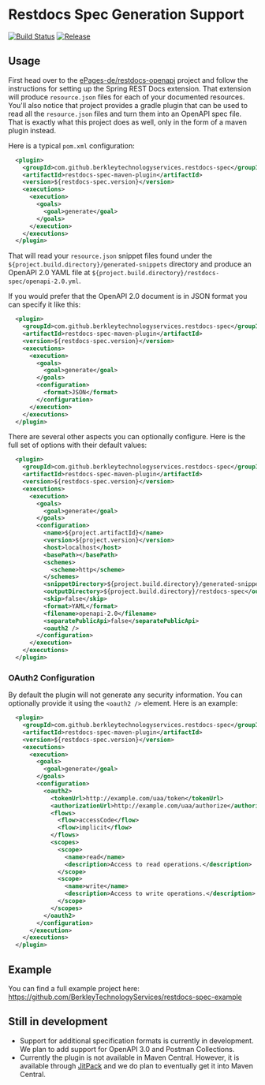 # Restdocs Spec Generation Support

[![Build Status](https://travis-ci.org/BerkleyTechnologyServices/restdocs-spec.svg?branch=master)](https://travis-ci.org/BerkleyTechnologyServices/restdocs-spec)
[![Release](https://jitpack.io/v/berkleytechnologyservices/restdocs-spec.svg)](https://jitpack.io/#berkleytechnologyservices/restdocs-spec)

## Usage

First head over to the [ePages-de/restdocs-openapi](https://github.com/ePages-de/restdocs-openapi) project
and follow the instructions for setting up the Spring REST Docs extension.  That extension will produce
`resource.json` files for each of your documented resources.  You'll also notice that project provides
a gradle plugin that can be used to read all the `resource.json` files and turn them into an OpenAPI spec
file.  That is exactly what this project does as well, only in the form of a maven plugin instead.

Here is a typical `pom.xml` configuration:

```xml
  <plugin>
    <groupId>com.github.berkleytechnologyservices.restdocs-spec</groupId>
    <artifactId>restdocs-spec-maven-plugin</artifactId>
    <version>${restdocs-spec.version}</version>
    <executions>
      <execution>
        <goals>
          <goal>generate</goal>
        </goals>
      </execution>
    </executions>
  </plugin>
``` 

That will read your `resource.json` snippet files found under the `${project.build.directory}/generated-snippets` 
directory and produce an OpenAPI 2.0 YAML file at `${project.build.directory}/restdocs-spec/openapi-2.0.yml`.

If you would prefer that the OpenAPI 2.0 document is in JSON format you can specify it like this:

```xml
  <plugin>
    <groupId>com.github.berkleytechnologyservices.restdocs-spec</groupId>
    <artifactId>restdocs-spec-maven-plugin</artifactId>
    <version>${restdocs-spec.version}</version>
    <executions>
      <execution>
        <goals>
          <goal>generate</goal>
        </goals>
        <configuration>
          <format>JSON</format>
        </configuration>
      </execution>
    </executions>
  </plugin>
```

There are several other aspects you can optionally configure.  Here is the full set of options with their default values:

```xml
  <plugin>
    <groupId>com.github.berkleytechnologyservices.restdocs-spec</groupId>
    <artifactId>restdocs-spec-maven-plugin</artifactId>
    <version>${restdocs-spec.version}</version>
    <executions>
      <execution>
        <goals>
          <goal>generate</goal>
        </goals>
        <configuration>
          <name>${project.artifactId}</name>
          <version>${project.version}</version>
          <host>localhost</host>
          <basePath></basePath>
          <schemes>
            <scheme>http</scheme>
          </schemes>
          <snippetDirectory>${project.build.directory}/generated-snippets</snippetDirectory>
          <outputDirectory>${project.build.directory}/restdocs-spec</outputDirectory>
          <skip>false</skip>
          <format>YAML</format>
          <filename>openapi-2.0</filename>
          <separatePublicApi>false</separatePublicApi>
          <oauth2 />
        </configuration>
      </execution>
    </executions>
  </plugin>
```

### OAuth2 Configuration

By default the plugin will not generate any security information.  You can optionally provide
it using the `<oauth2 />` element.  Here is an example:

```xml
  <plugin>
    <groupId>com.github.berkleytechnologyservices.restdocs-spec</groupId>
    <artifactId>restdocs-spec-maven-plugin</artifactId>
    <version>${restdocs-spec.version}</version>
    <executions>
      <execution>
        <goals>
          <goal>generate</goal>
        </goals>
        <configuration>
          <oauth2>
            <tokenUrl>http://example.com/uaa/token</tokenUrl>
            <authorizationUrl>http://example.com/uaa/authorize</authorizationUrl>
            <flows>
              <flow>accessCode</flow>
              <flow>implicit</flow>
            </flows>
            <scopes>
              <scope>
                <name>read</name>
                <description>Access to read operations.</description>
              </scope>            
              <scope>
                <name>write</name>
                <description>Access to write operations.</description>
              </scope>
            </scopes>
          </oauth2>
        </configuration>
      </execution>
    </executions>
  </plugin>
```

## Example

You can find a full example project here: https://github.com/BerkleyTechnologyServices/restdocs-spec-example

## Still in development

* Support for additional specification formats is currently in development.  We plan to add 
  support for OpenAPI 3.0 and Postman Collections.
* Currently the plugin is not available in Maven Central.  However, it is available through
  [JitPack](https://jitpack.io/) and we do plan to eventually get it into Maven Central.
